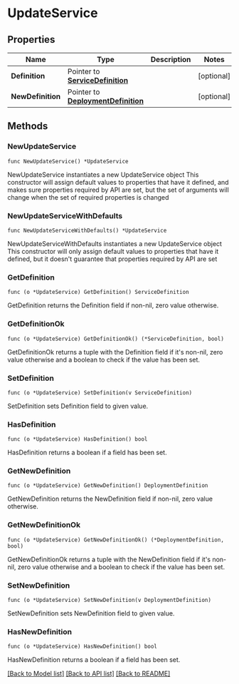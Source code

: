 # UpdateService

## Properties

Name | Type | Description | Notes
------------ | ------------- | ------------- | -------------
**Definition** | Pointer to [**ServiceDefinition**](ServiceDefinition.md) |  | [optional] 
**NewDefinition** | Pointer to [**DeploymentDefinition**](DeploymentDefinition.md) |  | [optional] 

## Methods

### NewUpdateService

`func NewUpdateService() *UpdateService`

NewUpdateService instantiates a new UpdateService object
This constructor will assign default values to properties that have it defined,
and makes sure properties required by API are set, but the set of arguments
will change when the set of required properties is changed

### NewUpdateServiceWithDefaults

`func NewUpdateServiceWithDefaults() *UpdateService`

NewUpdateServiceWithDefaults instantiates a new UpdateService object
This constructor will only assign default values to properties that have it defined,
but it doesn't guarantee that properties required by API are set

### GetDefinition

`func (o *UpdateService) GetDefinition() ServiceDefinition`

GetDefinition returns the Definition field if non-nil, zero value otherwise.

### GetDefinitionOk

`func (o *UpdateService) GetDefinitionOk() (*ServiceDefinition, bool)`

GetDefinitionOk returns a tuple with the Definition field if it's non-nil, zero value otherwise
and a boolean to check if the value has been set.

### SetDefinition

`func (o *UpdateService) SetDefinition(v ServiceDefinition)`

SetDefinition sets Definition field to given value.

### HasDefinition

`func (o *UpdateService) HasDefinition() bool`

HasDefinition returns a boolean if a field has been set.

### GetNewDefinition

`func (o *UpdateService) GetNewDefinition() DeploymentDefinition`

GetNewDefinition returns the NewDefinition field if non-nil, zero value otherwise.

### GetNewDefinitionOk

`func (o *UpdateService) GetNewDefinitionOk() (*DeploymentDefinition, bool)`

GetNewDefinitionOk returns a tuple with the NewDefinition field if it's non-nil, zero value otherwise
and a boolean to check if the value has been set.

### SetNewDefinition

`func (o *UpdateService) SetNewDefinition(v DeploymentDefinition)`

SetNewDefinition sets NewDefinition field to given value.

### HasNewDefinition

`func (o *UpdateService) HasNewDefinition() bool`

HasNewDefinition returns a boolean if a field has been set.


[[Back to Model list]](../README.md#documentation-for-models) [[Back to API list]](../README.md#documentation-for-api-endpoints) [[Back to README]](../README.md)


